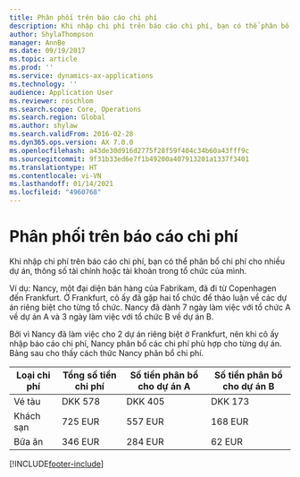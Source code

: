 ```yaml
---
title: Phân phối trên báo cáo chi phí
description: Khi nhập chi phí trên báo cáo chi phí, bạn có thể phân bổ chi phí cho nhiều dự án, pháp nhân hoặc tài khoản trong tổ chức của mình.
author: ShylaThompson
manager: AnnBe
ms.date: 09/19/2017
ms.topic: article
ms.prod: ''
ms.service: dynamics-ax-applications
ms.technology: ''
audience: Application User
ms.reviewer: roschlom
ms.search.scope: Core, Operations
ms.search.region: Global
ms.author: shylaw
ms.search.validFrom: 2016-02-28
ms.dyn365.ops.version: AX 7.0.0
ms.openlocfilehash: a43de30d916d2775f28f59f404c34b60a43fff9c
ms.sourcegitcommit: 9f31b33ed6e7f1b49200a407913201a1337f3401
ms.translationtype: HT
ms.contentlocale: vi-VN
ms.lasthandoff: 01/14/2021
ms.locfileid: "4960768"
---
```

# <a name="expense-report-distributions"></a>Phân phối trên báo cáo chi phí

Khi nhập chi phí trên báo cáo chi phí, bạn có thể phân bổ chi phí cho nhiều dự án, thông số tài chính hoặc tài khoản trong tổ chức của mình.

Ví dụ: Nancy, một đại diện bán hàng của Fabrikam, đã đi từ Copenhagen đến Frankfurt. Ở Frankfurt, cô ấy đã gặp hai tổ chức để thảo luận về các dự án riêng biệt cho từng tổ chức. Nancy đã dành 7 ngày làm việc với tổ chức A về dự án A và 3 ngày làm việc với tổ chức B về dự án B.

Bởi vì Nancy đã làm việc cho 2 dự án riêng biệt ở Frankfurt, nên khi cô ấy nhập báo cáo chi phí, Nancy phân bổ các chi phí phù hợp cho từng dự án. Bảng sau cho thấy cách thức Nancy phân bổ chi phí.


| Loại chi phí | Tổng số tiền chi phí|Số tiền phân bổ cho dự án A| Số tiền phân bổ cho dự án B |
|--------------|---------------------|-------------------------------|---------------------------------|
|Vé tàu   |DKK 578              |DKK 405                        |DKK 173                          |
|Khách sạn         |725 EUR              |557 EUR                        |168 EUR                          |
|Bữa ăn         |346 EUR              |284 EUR                        |62 EUR                           |



[!INCLUDE[footer-include](../includes/footer-banner.md)]